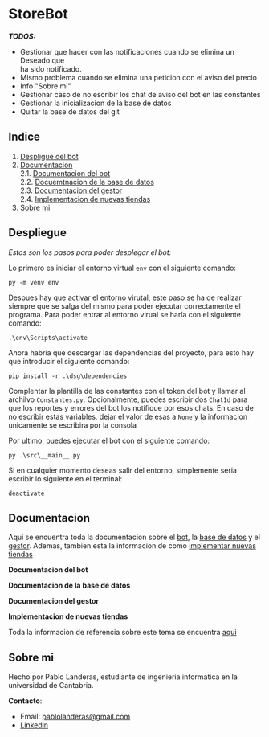 # StoreBot

***TODOS:***

- Gestionar que hacer con las notificaciones cuando se elimina un Deseado que   
    ha sido notificado.  
- Mismo problema cuando se elimina una peticion con el aviso del precio
- Info "Sobre mi"
- Gestionar caso de no escribir los chat de aviso del bot en las constantes
- Gestionar la inicializacion de la base de datos
- Quitar la base de datos del git

## Indice

1. [Despligue del bot](#depliegue)
2. [Documentacion](#documentacion)   
    2.1. [Documentacion del bot](#bot)  
    2.2. [Docuemtnacion de la base de datos](#base_de_datos)  
    2.3. [Documentacion del gestor](#gestor)  
    2.4. [Implementacion de nuevas tiendas](#nuevos_productos)  
3. [Sobre mi](#sobre_mi)

## Despliegue <a id="depliegue">

*Estos son los pasos para poder desplegar el bot:* 

Lo primero es iniciar el entorno virtual ``env`` con el siguiente comando:
    
    py -m venv env

Despues hay que activar el entorno virutal, este paso se ha de realizar siempre que se salga del mismo para poder ejecutar correctamente el programa. Para poder entrar al entorno virual se haría con el siguiente comando:

    .\env\Scripts\activate

Ahora habria que descargar las dependencias del proyecto, para esto hay que introducir el siguiente comando:

    pip install -r .\dsg\dependencies

Complentar la plantilla de las constantes con el token del bot y llamar al archilvo ``Constantes.py``. Opcionalmente, puedes escribir dos ``ChatId`` para que los reportes y errores del bot los notifique por esos chats. En caso de no escribir estas variables, dejar el valor de esas a ``None`` y la informacion unicamente se escribira por la consola

Por ultimo, puedes ejecutar el bot con el siguiente comando:

    py .\src\__main__.py

Si en cualquier momento deseas salir del entorno, simplemente seria escribir lo siguiente en el terminal:

    deactivate

## Documentacion <a id="documentacion">

Aqui se encuentra toda la documentacion sobre el [bot](#bot), la [base de datos](#base_de_datos) y el [gestor](#gestor). Ademas, tambien esta la informacion de como [implementar nuevas tiendas](#nuevos_productos)

**Documentacion del bot** <a id="bot">

**Documentacion de la base de datos** <a id="base_de_datos">

**Documentacion del gestor** <a id="gestor">

**Implementacion de nuevas tiendas** <a id="nuevos_productos">

Toda la informacion de referencia sobre este tema se encuentra [aqui](https://github.com/pablolanderas/StoreBot/blob/main/dsg/document.md)

## Sobre mi <a id="sobre_mi">

Hecho por Pablo Landeras, estudiante de ingenieria informatica en la universidad de Cantabria.

**Contacto**:  
- Email: pablolanderas@gmail.com  
- [Linkedin](#https://www.linkedin.com/in/pablo-landeras-583578242/)
